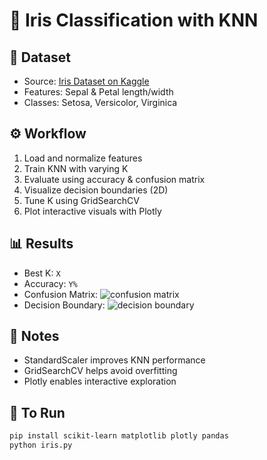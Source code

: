# 🌸 Iris Classification with KNN

## 📂 Dataset
- Source: [Iris Dataset on Kaggle](https://www.kaggle.com/datasets/uciml/iris)
- Features: Sepal & Petal length/width
- Classes: Setosa, Versicolor, Virginica

## ⚙️ Workflow
1. Load and normalize features
2. Train KNN with varying K
3. Evaluate using accuracy & confusion matrix
4. Visualize decision boundaries (2D)
5. Tune K using GridSearchCV
6. Plot interactive visuals with Plotly

## 📊 Results
- Best K: `X`
- Accuracy: `Y%`
- Confusion Matrix: ![confusion matrix](path/to/image.png)
- Decision Boundary: ![decision boundary](path/to/image.png)

## 🧠 Notes
- StandardScaler improves KNN performance
- GridSearchCV helps avoid overfitting
- Plotly enables interactive exploration

## 📎 To Run
```bash
pip install scikit-learn matplotlib plotly pandas
python iris.py
